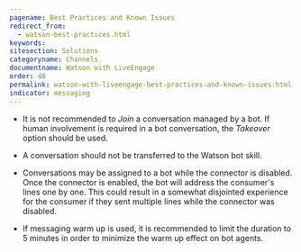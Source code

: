 ```yaml
---
pagename: Best Practices and Known Issues
redirect_from:
  - watson-best-practices.html
keywords:
sitesection: Solutions
categoryname: Channels
documentname: Watson with LiveEngage
order: 40
permalink: watson-with-liveengage-best-practices-and-known-issues.html
indicator: messaging
---
```


* It is not recommended to *Join* a conversation managed by a bot. If human involvement is required in a bot conversation, the *Takeover* option should be used.  

* A conversation should not be transferred to the Watson bot skill.

* Conversations may be assigned to a bot while the connector is disabled. Once the connector is enabled, the bot will address the consumer's lines one by one. This could result in a somewhat disjointed experience for the consumer if they sent multiple lines while the connector was disabled.

* If messaging warm up is used, it is recommended to limit the duration to 5 minutes in order to minimize the warm up effect on bot agents.
